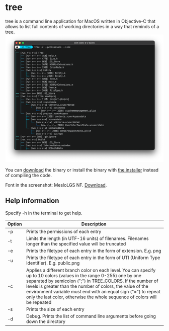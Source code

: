 # tree
tree is a command line application for MacOS written in Objective-C that allows to list full contents of working directories in a way that reminds of a tree.
![screen shot](https://github.com/Tymur77/tree/blob/master/Images/screen_shot.png)

You can [download](https://github.com/Tymur77/tree/blob/master/Build/Products/Debug/Tree?raw=true) the binary or install the binary with [the 
installer](https://github.com/Tymur77/tree/blob/master/Build/Products/Install%20Tree.pkg?raw=true) instead of compiling the code.

Font in the screenshot: MesloLGS NF. [Download](https://github.com/Tymur77/tree/blob/master/MesloLGS%20NF%20Regular.ttf?raw=true).

## Help information
Specify -h in the terminal to get help.

| Option | Description |
| ------ | ------ |
| -p | Prints the permissions of each entry |
| -t <length> | Limits the length (in UTF-16 units) of filenames. Filenames longer than the specified value will be truncated |
| -e | Prints the filetype of each entry in the form of extension. E.g. png |
| -u | Prints the filetype of each entry in the form of UTI (Uniform Type Identifier). E.g. public.png |
| -c | Applies a different branch color on each level. You can specify up to 10 colors (values in the range 0-255) one by one separated by semicolon (";") in TREE_COLORS. If the number of levels is greater than the number of colors, the value of the environment variable must end with an equal sign ("=") to repeat only the last color, otherwise the whole sequence of colors will be repeated |
| -s | Prints the size of each entry |
| -d | Debug. Prints the list of command line arguments before going down the directory |
